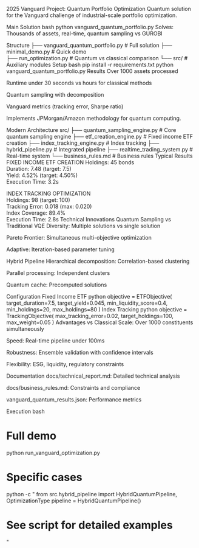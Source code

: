 
2025 Vanguard Project: Quantum Portfolio Optimization
Quantum solution for the Vanguard challenge of industrial-scale portfolio optimization.

Main Solution
bash
python vanguard_quantum_portfolio.py
Solves: Thousands of assets, real-time, quantum sampling vs GUROBI

Structure
├── vanguard_quantum_portfolio.py  # Full solution
├── minimal_demo.py                # Quick demo  
├── run_optimization.py            # Quantum vs classical comparison
└── src/                           # Auxiliary modules
Setup
bash
pip install -r requirements.txt
python vanguard_quantum_portfolio.py
Results
Over 1000 assets processed

Runtime under 30 seconds vs hours for classical methods

Quantum sampling with decomposition

Vanguard metrics (tracking error, Sharpe ratio)

Implements JPMorgan/Amazon methodology for quantum computing.

Modern Architecture
src/
├── quantum_sampling_engine.py     # Core quantum sampling engine
├── etf_creation_engine.py         # Fixed income ETF creation
├── index_tracking_engine.py       # Index tracking
├── hybrid_pipeline.py             # Integrated pipeline
├── realtime_trading_system.py     # Real-time system
└── business_rules.md              # Business rules
Typical Results
FIXED INCOME ETF CREATION
Holdings: 45 bonds  
Duration: 7.48 (target: 7.5)  
Yield: 4.52% (target: 4.50%)  
Execution Time: 3.2s

INDEX TRACKING OPTIMIZATION  
Holdings: 98 (target: 100)  
Tracking Error: 0.018 (max: 0.020)  
Index Coverage: 89.4%  
Execution Time: 2.8s
Technical Innovations
Quantum Sampling vs Traditional VQE
Diversity: Multiple solutions vs single solution

Pareto Frontier: Simultaneous multi-objective optimization

Adaptive: Iteration-based parameter tuning

Hybrid Pipeline
Hierarchical decomposition: Correlation-based clustering

Parallel processing: Independent clusters

Quantum cache: Precomputed solutions

Configuration
Fixed Income ETF
python
objective = ETFObjective(
    target_duration=7.5,
    target_yield=0.045,
    min_liquidity_score=0.4,
    min_holdings=20,
    max_holdings=80
)
Index Tracking
python
objective = TrackingObjective(
    max_tracking_error=0.02,
    target_holdings=100,
    max_weight=0.05
)
Advantages vs Classical
Scale: Over 1000 constituents simultaneously

Speed: Real-time pipeline under 100ms

Robustness: Ensemble validation with confidence intervals

Flexibility: ESG, liquidity, regulatory constraints

Documentation
docs/technical_report.md: Detailed technical analysis

docs/business_rules.md: Constraints and compliance

vanguard_quantum_results.json: Performance metrics

Execution
bash
# Full demo
python run_vanguard_optimization.py

# Specific cases  
python -c "
from src.hybrid_pipeline import HybridQuantumPipeline, OptimizationType
pipeline = HybridQuantumPipeline()
# See script for detailed examples
"
